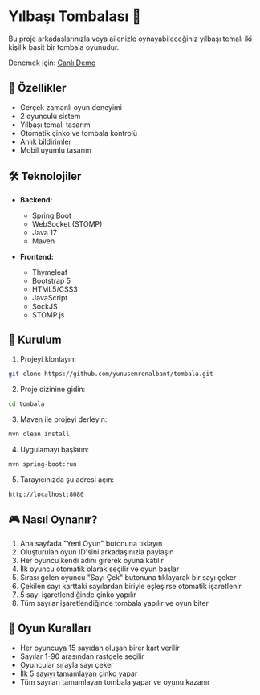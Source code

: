 # Yılbaşı Tombalası 🎄

Bu proje arkadaşlarınızla veya ailenizle oynayabileceğiniz yılbaşı temalı iki kişilik basit bir tombala oyunudur.

Denemek için: [Canlı Demo](https://tombala-production.up.railway.app/)

## 🎯 Özellikler

- Gerçek zamanlı oyun deneyimi
- 2 oyunculu sistem
- Yılbaşı temalı tasarım
- Otomatik çinko ve tombala kontrolü
- Anlık bildirimler
- Mobil uyumlu tasarım

## 🛠️ Teknolojiler

- **Backend:**
  - Spring Boot
  - WebSocket (STOMP)
  - Java 17
  - Maven

- **Frontend:**
  - Thymeleaf
  - Bootstrap 5
  - HTML5/CSS3
  - JavaScript
  - SockJS
  - STOMP.js

## 🚀 Kurulum

1. Projeyi klonlayın:
```bash
git clone https://github.com/yunusemrenalbant/tombala.git
```

2. Proje dizinine gidin:
```bash
cd tombala
```

3. Maven ile projeyi derleyin:
```bash
mvn clean install
```

4. Uygulamayı başlatın:
```bash
mvn spring-boot:run
```

5. Tarayıcınızda şu adresi açın:
```
http://localhost:8080
```

## 🎮 Nasıl Oynanır?

1. Ana sayfada "Yeni Oyun" butonuna tıklayın
2. Oluşturulan oyun ID'sini arkadaşınızla paylaşın
3. Her oyuncu kendi adını girerek oyuna katılır
4. İlk oyuncu otomatik olarak seçilir ve oyun başlar
5. Sırası gelen oyuncu "Sayı Çek" butonuna tıklayarak bir sayı çeker
6. Çekilen sayı karttaki sayılardan biriyle eşleşirse otomatik işaretlenir
7. 5 sayı işaretlendiğinde çinko yapılır
8. Tüm sayılar işaretlendiğinde tombala yapılır ve oyun biter

## 🎯 Oyun Kuralları

- Her oyuncuya 15 sayıdan oluşan birer kart verilir
- Sayılar 1-90 arasından rastgele seçilir
- Oyuncular sırayla sayı çeker
- İlk 5 sayıyı tamamlayan çinko yapar
- Tüm sayıları tamamlayan tombala yapar ve oyunu kazanır
